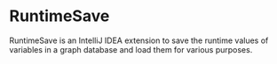 # RuntimeSave

RuntimeSave is an IntelliJ IDEA extension to save the runtime values of variables in a graph database and load them for various purposes.

